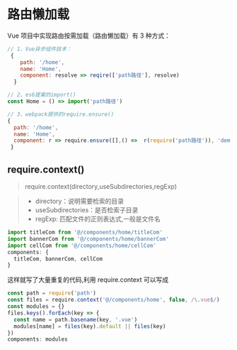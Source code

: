 # 路由懒加载

Vue 项目中实现路由按需加载（路由懒加载）有 3 种方式：

```javascript
// 1、Vue异步组件技术：
 {
    path: '/home',
    name: 'Home',
    component: resolve => reqire(['path路径'], resolve)
  }

// 2、es6提案的import()
const Home = () => import('path路径')

// 3、webpack提供的require.ensure()
{
  path: '/home',
  name: 'Home',
  component: r => require.ensure([],() =>  r(require('path路径')), 'demo')
 }
```

## require.context()

> require.context(directory,useSubdirectories,regExp)

> * directory：说明需要检索的目录
> * useSubdirectories：是否检索子目录
> * regExp: 匹配文件的正则表达式,一般是文件名

```javascript
import titleCom from '@/components/home/titleCom'
import bannerCom from '@/components/home/bannerCom'
import cellCom from '@/components/home/cellCom'
components: {
  titleCom, bannerCom, cellCom
}
```

这样就写了大量重复的代码,利用 require.context 可以写成

```javascript
const path = require('path')
const files = require.context('@/components/home', false, /\.vue$/)
const modules = {}
files.keys().forEach(key => {
  const name = path.basename(key, '.vue')
  modules[name] = files(key).default || files(key)
})
components: modules
```
